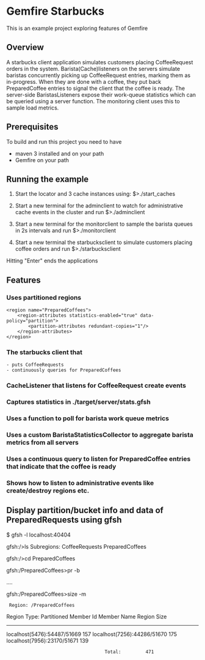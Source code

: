 
# Gemfire Starbucks

This is an example project exploring features of Gemfire

## Overview

A starbucks client application simulates customers placing CoffeeRequest orders in the system. Barista(Cache)listeners on the servers simulate baristas concurrently picking up CoffeeRequest entries, marking them as in-progress. When they are done with a coffee, they put back PreparedCoffee entries to signal the client that the coffee is ready.
The server-side BaristasListeners expose their work-queue statistics which can be queried using a server function. The monitoring client uses this to sample load metrics.


## Prerequisites

To build and run this project you need to have

* maven 3 installed and on your path
* Gemfire on your path


## Running the example

1. Start the locator and 3 cache instances using:
    $>./start_caches
	
2. Start a new terminal for the adminclient to watch for administrative cache events in the cluster and run
	$>./adminclient

3. Start a new terminal for the monitorclient to sample the barista queues in 2s intervals and run
	$>./monitorclient
	
4. Start a new terminal the starbucksclient to simulate customers placing coffee orders and run
	$>./starbucksclient
	
Hitting "Enter" ends the applications


## Features

### Uses partitioned regions

    <region name="PreparedCoffees">
        <region-attributes statistics-enabled="true" data-policy="partition">
            <partition-attributes redundant-copies="1"/>
        </region-attributes>
    </region>

	
### The starbucks client that 
	- puts CoffeeRequests
	- continuously queries for PreparedCoffees
	
### CacheListener that listens for CoffeeRequest create events

### Captures statistics in ./target/server<nr>/stats.gfsh

### Uses a function to poll for barista work queue metrics

### Uses a custom BaristaStatisticsCollector to aggregate barista metrics from all servers

### Uses a continuous query to listen for PreparedCoffee entries that indicate that the coffee is ready

### Shows how to listen to administrative events like create/destroy regions etc.
 

## Display partition/bucket info and data of PreparedRequests using gfsh

$ gfsh -l localhost:40404

gfsh:/>ls
Subregions:
   CoffeeRequests
   PreparedCoffees

gfsh:/>cd PreparedCoffees

gfsh:/PreparedCoffees>pr -b

....

gfsh:/PreparedCoffees>size -m

     Region: /PreparedCoffees
Region Type: Partitioned
Member Id                         Member Name  Region Size
---------                         -----------  -----------
localhost(5476)<v1>:54487/51669                       157
localhost(7256)<v1>:44286/51670                       175
localhost(7956)<v1>:23170/51671                       139

                                        Total:         471



